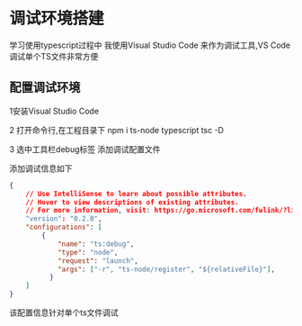 # 调试环境搭建 


学习使用typescript过程中 我使用Visual Studio Code 来作为调试工具,VS Code调试单个TS文件非常方便

## 配置调试环境

 1安装Visual Studio Code

 2 打开命令行,在工程目录下 npm i ts-node typescript tsc -D

 3 选中工具栏debug标签 添加调试配置文件

添加调试信息如下
```json
{
    // Use IntelliSense to learn about possible attributes.
    // Hover to view descriptions of existing attributes.
    // For more information, visit: https://go.microsoft.com/fwlink/?linkid=830387
    "version": "0.2.0",
    "configurations": [
        {
            "name": "ts:debug",
            "type": "node",
            "request": "launch",
            "args": ["-r", "ts-node/register", "${relativeFile}"],
          }
    ]
}
```

该配置信息针对单个ts文件调试